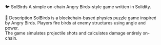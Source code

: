 🐦 SolBirds 
A simple on-chain Angry Birds-style game written in Solidity.  
 
🎯 Description 
SolBirds is a blockchain-based physics puzzle game inspired by Angry Birds. 
Players fire birds at enemy structures using angle and power.  
The game simulates projectile shots and calculates damage entirely on-chain.    
  
